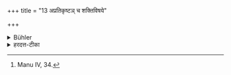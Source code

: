 +++
title = "13 अप्रतिकृष्टञ् च शक्तिविषये"

+++

<details><summary>Bühler</summary>

13. Nor despicable, if he is able (to afford it). [^3] 


[^3]:  Manu IV, 34.
</details>

<details><summary>हरदत्त-टीका</summary>

## सूत्रम्
अप्रतिकृष्टं च शक्तिविषये ॥ १३ ॥  
### टिप्पनी
प्रतिकृष्टं निकृष्टं जीर्णं मलवत् स्थूलं च । तद्विपरीतमप्रतिकृष्टम् । तादृशं च वासो वसीत शक्तौ सत्याम् ॥ १३ ॥
</details>
